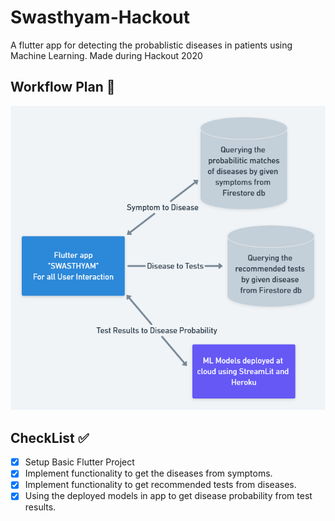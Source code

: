 # Swasthyam-Hackout
A flutter app for detecting the probablistic diseases in patients using Machine Learning. Made during Hackout 2020 

## Workflow Plan :beginner:

![Workflow Plan](/Swasthyam-Hackout.png)

## CheckList :white_check_mark:

-[x] Setup Basic Flutter Project
-[x] Implement functionality to get the diseases from symptoms.
-[x] Implement functionality to get recommended tests from diseases.
-[x] Using the deployed models in app to get disease probability from test results.
